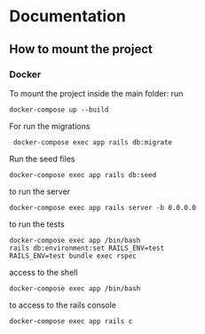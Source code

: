 # Documentation

## How to mount the project
### Docker
To mount the project inside the main folder:
run

```shell
docker-compose up --build
```

For run the migrations
```shell
 docker-compose exec app rails db:migrate
```
Run the seed files

```shell
docker-compose exec app rails db:seed
```

to run the server
```shell
docker-compose exec app rails server -b 0.0.0.0
```

to run the tests
```shell
docker-compose exec app /bin/bash
rails db:environment:set RAILS_ENV=test
RAILS_ENV=test bundle exec rspec
```

access to the shell
```shell
docker-compose exec app /bin/bash
```

to access to the rails console
```shell
docker-compose exec app rails c
```
